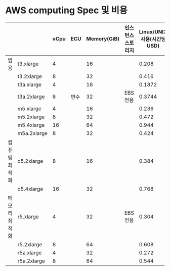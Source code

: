 # AWS computing Spec 및 비용

|||vCpu|	ECU	|Memory(GiB)	|인스턴스 스토리지	|Linux/UNIX 사용(시간당 USD)|
|---|---|---|---|---|---|---|
|범용|	t3.xlarge	|4	 |	|16		 | |0.208|	
|	|t3.2xlarge|	8	|	|32		| |0.416|	
|	|t3a.xlarge|	4	|	|16		| |0.1872|	
|	|t3a.2xlarge|	8	|변수	|32	|EBS 전용|	0.3744|
|	|m5.xlarge|	4		| |16|	 |	0.236	|
|	|m5.2xlarge|	8	|	|32| |		0.472|	
|	|m5.4xlarge|	16	|	|64	| |	0.944	|
|	|m5a.2xlarge|	8	|	|32	|	|0.424|	
|컴퓨팅최적화|	c5.2xlarge|	8 |	|	16|		|0.384|	
|	|c5.4xlarge|	16		| |32	|	|0.768|				
|메모리최적화|	r5.xlarge|	4|	|	32|	EBS 전용|	0.304|
|	|r5.2xlarge|	8|	|	64|	|	0.608|
|	|r5a.xlarge|	4|	|	32|	|	0.272|
|	|r5a.2xlarge|	8|	|	64|	|	0.544|	